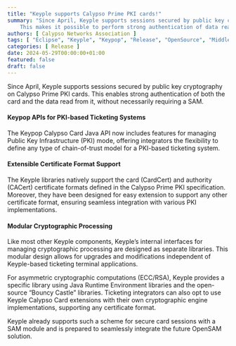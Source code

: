 ```yaml
---
title: "Keyple supports Calypso Prime PKI cards!"
summary: "Since April, Keyple supports sessions secured by public key cryptography on Calypso Prime PKI cards.
    This makes it possible to perform strong authentication of data read from the card, without the need for a SAM."
authors: [ Calypso Networks Association ]
tags: [ "Eclipse", "Keyple", "Keypop", "Release", "OpenSource", "Middleware", "API", "Ticketing", "PKI" ]
categories: [ Release ]
date: 2024-05-29T00:00:00+01:00
featured: false
draft: false
---
```


Since April, Keyple supports sessions secured by public key cryptography on Calypso Prime PKI cards. This enables
strong authentication of both the card and the data read from it, without necessarily requiring a SAM.

#### Keypop APIs for PKI-based Ticketing Systems

The Keypop Calypso Card Java API now includes features for managing Public Key Infrastructure (PKI) mode, offering
integrators the flexibility to define any type of chain-of-trust model for a PKI-based ticketing system.

#### Extensible Certificate Format Support

The Keyple libraries natively support the card (CardCert) and authority (CACert) certificate formats defined in the
Calypso Prime PKI specification. Moreover, they have been designed for easy extension to support any other
certificate format, ensuring seamless integration with various PKI implementations.

#### Modular Cryptographic Processing

Like most other Keyple components, Keyple’s internal interfaces for managing cryptographic processing are designed as
separate libraries. This modular design allows for upgrades and modifications independent of Keyple-based ticketing
terminal applications.

For asymmetric cryptographic computations (ECC/RSA), Keyple provides a specific library using Java Runtime Environment
libraries and the open-source “Bouncy Castle” libraries. Ticketing integrators can also opt to use Keyple Calypso Card
extensions with their own cryptographic engine implementations, supporting any certificate format.

Keyple already supports such a scheme for secure card sessions with a SAM module and is prepared to seamlessly integrate
the future OpenSAM solution.

